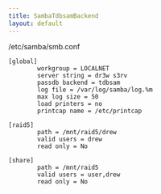 ```yaml
---
title: SambaTdbsamBackend
layout: default
---
```


/etc/samba/smb.conf

    [global]
            workgroup = LOCALNET
            server string = dr3w s3rv
            passdb backend = tdbsam
            log file = /var/log/samba/log.%m
            max log size = 50
            load printers = no
            printcap name = /etc/printcap

    [raid5]
            path = /mnt/raid5/drew
            valid users = drew
            read only = No

    [share]
            path = /mnt/raid5
            valid users = user,drew
            read only = No
